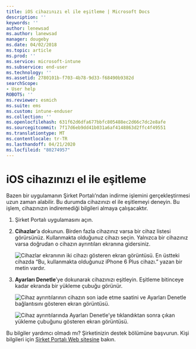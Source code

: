 ```yaml
---
title: iOS cihazınızı el ile eşitleme | Microsoft Docs
description: ''
keywords: ''
author: lenewsad
ms.author: lanewsad
manager: dougeby
ms.date: 04/02/2018
ms.topic: article
ms.prod: ''
ms.service: microsoft-intune
ms.subservice: end-user
ms.technology: ''
ms.assetid: 2780101b-f703-4b78-9d33-f68490b9382d
searchScope:
- User help
ROBOTS: ''
ms.reviewer: esmich
ms.suite: ems
ms.custom: intune-enduser
ms.collection: ''
ms.openlocfilehash: 631f62d6dfa677bbfc805488ec2d66c7dc2e8afe
ms.sourcegitcommit: 7f17d6eb9dd41b031a6af4148863d2ffc4f49551
ms.translationtype: MT
ms.contentlocale: tr-TR
ms.lasthandoff: 04/21/2020
ms.locfileid: "80274957"
---
```

# <a name="sync-your-ios-device-manually"></a>iOS cihazınızı el ile eşitleme

Bazen bir uygulamanın Şirket Portalı’ndan indirme işlemini gerçekleştirmesi uzun zaman alabilir. Bu durumda cihazınızı el ile eşitlemeyi deneyin. Bu işlem, cihazınızın indiremediği bilgileri almaya çalışacaktır.

1. Şirket Portalı uygulamasını açın.

2. **Cihazlar**’a dokunun. Birden fazla cihazınız varsa bir cihaz listesi görürsünüz. Kullanmakta olduğunuz cihazı seçin. Yalnızca bir cihazınız varsa doğrudan o cihazın ayrıntıları ekranına gidersiniz.

    ![Cihazlar ekranının iki cihazı gösteren ekran görüntüsü. En üstteki cihazda “Bu, kullanmakta olduğunuz iPhone 6 Plus cihazı.” yazan bir metin vardır.](./media/ios_sync_1_CP_after_1804.png)

3. **Ayarları Denetle**’ye dokunarak cihazınızı eşitleyin. Eşitleme bitinceye kadar ekranda bir yükleme çubuğu görünür.

    ![Cihaz ayrıntılarının cihazın son iade etme saatini ve Ayarları Denetle bağlantısını gösteren ekran görüntüsü.](./media/ios_sync_2_CP_after_1804.png)  

   ![Cihaz ayrıntılarında Ayarları Denetle’ye tıklandıktan sonra çıkan yükleme çubuğunu gösteren ekran görüntüsü.](./media/ios_sync_3_CP-after_1804.png)

Bu bilgiler yardımcı olmadı mı? Şirketinizin destek bölümüne başvurun. Kişi bilgileri için [Şirket Portalı Web sitesine](https://go.microsoft.com/fwlink/?linkid=2010980) bakın.

